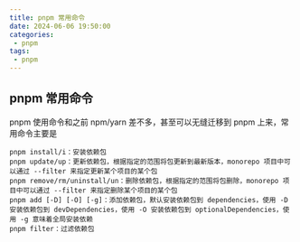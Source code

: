 ```yaml
---
title: pnpm 常用命令
date: 2024-06-06 19:50:00
categories:
 - pnpm
tags:
 - pnpm
---
```


## pnpm 常用命令

pnpm 使用命令和之前 npm/yarn 差不多，甚至可以无缝迁移到 pnpm 上来，常用命令主要是

    pnpm install/i：安装依赖包
    pnpm update/up：更新依赖包，根据指定的范围将包更新到最新版本，monorepo 项目中可以通过 --filter 来指定更新某个项目的某个包
    pnpm remove/rm/uninstall/un：删除依赖包，根据指定的范围将包删除，monorepo 项目中可以通过 --filter 来指定删除某个项目的某个包
    pnpm add [-D] [-O] [-g]：添加依赖包，默认安装依赖包到 dependencies，使用 -D 安装依赖包到 devDependencies，使用 -O 安装依赖包到 optionalDependencies，使用 -g 意味着全局安装依赖
    pnpm filter：过滤依赖包
